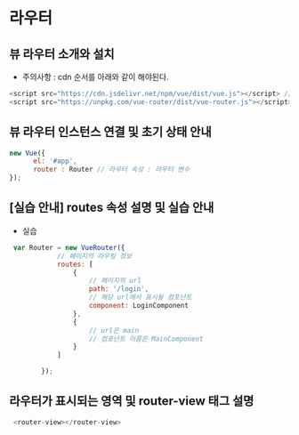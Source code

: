 # 라우터

## 뷰 라우터 소개와 설치

+ 주의사항 : cdn 순서를 아래와 같이 해야된다.
```vue.js
<script src="https://cdn.jsdelivr.net/npm/vue/dist/vue.js"></script> // vue.js cdn
<script src="https://unpkg.com/vue-router/dist/vue-router.js"></script> // vue-router cdn
```

## 뷰 라우터 인스턴스 연결 및 초기 상태 안내

```vue.js
new Vue({
      el: '#app',
      router : Router // 라우터 속성 : 라우터 변수
});
```

## [실습 안내] routes 속성 설명 및 실습 안내


+ 실습
```vue.js
 var Router = new VueRouter({
            // 페이지의 라우팅 정보
            routes: [
                {
                    // 페이지의 url
                    path: '/login',
                    // 해당 url에서 표시될 컴포넌트
                    component: LoginComponent
                },
                {
                    // url은 main
                    // 컴포넌트 이름은 MainComponent
                }
            ]

        });
```        
## 라우터가 표시되는 영역 및 router-view 태그 설명

```vue.js
 <router-view></router-view>
```
